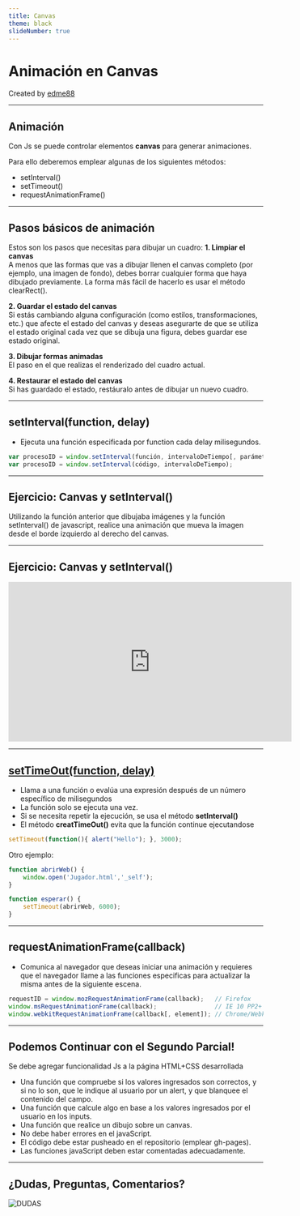 ```yaml
---
title: Canvas
theme: black
slideNumber: true
---
```


# Animación en Canvas
Created by <i class="fab fa-telegram"></i>
[edme88]("https://t.me/edme88")

---
## Animación
Con Js se puede controlar elementos **canvas** para generar animaciones.

Para ello deberemos emplear algunas de los siguientes métodos:
* setInterval()
* setTimeout()
* requestAnimationFrame()

---
## Pasos básicos de animación
<!-- .slide: style="font-size: 0.70em" -->
Estos son los pasos que necesitas para dibujar un cuadro:
**1. Limpiar el canvas** <br>
A menos que las formas que vas a dibujar llenen el canvas completo (por ejemplo, una imagen de fondo), debes borrar cualquier forma que haya dibujado previamente. La forma más fácil de hacerlo es usar el método clearRect().

**2. Guardar el estado del canvas** <br>
Si estás cambiando alguna configuración (como estilos, transformaciones, etc.) que afecte el estado del canvas y deseas asegurarte de que se utiliza el estado original cada vez que se dibuja una figura, debes guardar ese estado original. 

**3. Dibujar formas animadas** <br>
El paso en el que realizas el renderizado del cuadro actual.

**4. Restaurar el estado del canvas** <br>
Si has guardado el estado, restáuralo antes de dibujar un nuevo cuadro.

---
## setInterval(function, delay)
* Ejecuta una función especificada por function cada delay milisegundos.

````javascript
var procesoID = window.setInterval(función, intervaloDeTiempo[, parámetro1, parámetro2, ... , parámetroN]);
var procesoID = window.setInterval(código, intervaloDeTiempo);
````

---
## Ejercicio: Canvas y setInterval()
Utilizando la función anterior que dibujaba imágenes y la función setInterval() de javascript, realice una animación 
que mueva la imagen desde el borde izquierdo al derecho del canvas.

---
## Ejercicio: Canvas y setInterval()
<iframe width="560" height="315" src="https://www.youtube.com/embed/lK2JkR9ykSc" frameborder="0" allow="accelerometer; autoplay; encrypted-media; gyroscope; picture-in-picture" allowfullscreen></iframe>

---
## [setTimeOut(function, delay)](https://www.w3schools.com/jsref/met_win_settimeout.asp) 
* Llama a una función o evalúa una expresión después de un número específico de milisegundos 
* La función solo se ejecuta una vez.
* Si se necesita repetir la ejecución, se usa el método **setInterval()**
* El método **creatTimeOut()** evita que la función continue ejecutandose
````javascript
setTimeout(function(){ alert("Hello"); }, 3000);
````
Otro ejemplo:
````javascript
function abrirWeb() {
    window.open('Jugador.html','_self');
}

function esperar() {
    setTimeout(abrirWeb, 6000);
}
````

---
## requestAnimationFrame(callback)
* Comunica al navegador que  deseas iniciar una animación y requieres que el navegador llame a las funciones especificas 
para actualizar la misma antes de la siguiente escena.

````javascript
requestID = window.mozRequestAnimationFrame(callback);   // Firefox
window.msRequestAnimationFrame(callback);                // IE 10 PP2+
window.webkitRequestAnimationFrame(callback[, element]); // Chrome/Webkit
````

---
## Podemos Continuar con el Segundo Parcial!
<!-- .slide: style="font-size: 0.70em" -->
Se debe agregar funcionalidad Js a la página HTML+CSS desarrollada
* Una función que compruebe si los valores ingresados son correctos, y si no lo son, que le indique al usuario por un alert, y que blanquee el contenido del campo.
* Una función que calcule algo en base a los valores ingresados por el usuario en los inputs.
* Una función que realice un dibujo sobre un canvas.
* No debe haber errores en el javaScript.
* El código debe estar pusheado en el repositorio (emplear gh-pages).
* Las funciones javaScript deben estar comentadas adecuadamente.

---
## ¿Dudas, Preguntas, Comentarios?
![DUDAS](images/pregunta.gif)
